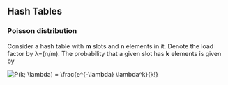 ## Hash Tables


### Poisson distribution
Consider a hash table with **m** slots and **n** elements in it. 
Denote the load factor by λ=(n/m). The probability that a given 
slot has **k** elements is given by 

<img align="center" src="https://i.upmath.me/svg/P(k%3B%20%5Clambda)%20%3D%20%5Cfrac%7Be%5E%7B-%5Clambda%7D%20%5Clambda%5Ek%7D%7Bk!%7D" alt="P(k; \lambda) = \frac{e^{-\lambda} \lambda^k}{k!}" />

